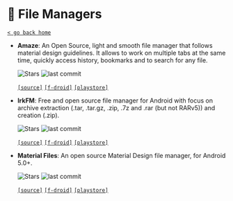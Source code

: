 # 📂 File Managers
[`< go back home`](../README.md)

- **Amaze**: An Open Source, light and smooth file manager that follows material design guidelines. It allows to work on multiple tabs at the same time, quickly access history, bookmarks and to search for any file.

    ![Stars](https://badgen.net/github/stars/TeamAmaze/AmazeFileManager) ![last commit](https://img.shields.io/github/last-commit/TeamAmaze/AmazeFileManager)

    [`[source]`](https://github.com/TeamAmaze/AmazeFileManager "source") [`[f-droid]`](https://f-droid.org/packages/com.amaze.filemanager "f-droid") [`[playstore]`](https://play.google.com/store/apps/details?id=com.amaze.filemanager "playstore") 

- **lrkFM**: Free and open source file manager for Android with focus on archive extraction (.tar, .tar.gz, .zip, .7z and .rar (but not RARv5)) and creation (.zip).

    ![Stars](https://badgen.net/github/stars/lfuelling/lrkFM) ![last commit](https://img.shields.io/github/last-commit/lfuelling/lrkFM)

    [`[source]`](https://github.com/lfuelling/lrkFM "source") [`[f-droid]`](https://apt.izzysoft.de/fdroid/index/apk/io.lerk.lrkFM "f-droid") [`[playstore]`](https://play.google.com/store/apps/details?id=io.lerk.lrkFM "playstore") 

- **Material Files**: An open source Material Design file manager, for Android 5.0+.

    ![Stars](https://badgen.net/github/stars/zhanghai/MaterialFiles) ![last commit](https://img.shields.io/github/last-commit/zhanghai/MaterialFiles)

    [`[source]`](https://github.com/zhanghai/MaterialFiles "source") [`[f-droid]`](https://f-droid.org/packages/me.zhanghai.android.files "f-droid") [`[playstore]`](https://play.google.com/store/apps/details?id=me.zhanghai.android.files "playstore") 